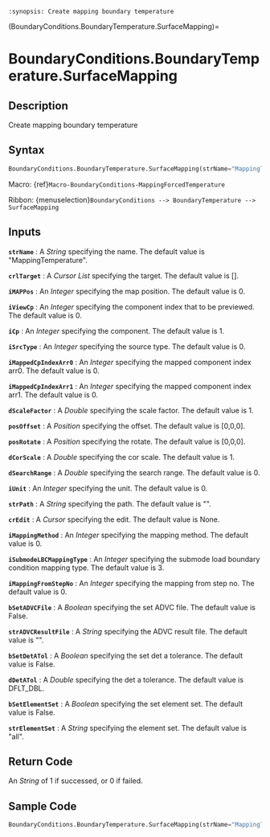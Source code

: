 ```{module} BoundaryConditions.BoundaryTemperature.SurfaceMapping()
:synopsis: Create mapping boundary temperature
```

(BoundaryConditions.BoundaryTemperature.SurfaceMapping)=

# BoundaryConditions.BoundaryTemperature.SurfaceMapping

## Description

Create mapping boundary temperature

## Syntax

```python
BoundaryConditions.BoundaryTemperature.SurfaceMapping(strName="MappingTemperature", crlTarget=[], iMAPPos=0, iViewCp=0, iCp=1, iSrcType=0, iMappedCpIndexArr0=0, iMappedCpIndexArr1=0, dScaleFactor=1, posOffset=[0,0,0], posRotate=[0,0,0], dCorScale=1, dSearchRange=0, iUnit=0, strPath="", crEdit=None, iMappingMethod=0, iSubmodeLBCMappingType=3, iMappingFromStepNo=0, bSetADVCFile=False, strADVCResultFile="", bSetDetATol=False, dDetATol=DFLT_DBL, bSetElementSet=False, strElementSet="all")
```

Macro: {ref}`Macro-BoundaryConditions-MappingForcedTemperature`

Ribbon: {menuselection}`BoundaryConditions --> BoundaryTemperature --> SurfaceMapping`

## Inputs

**`strName`**
: A _String_ specifying the name. The default value is "MappingTemperature".

**`crlTarget`**
: A _Cursor List_ specifying the target. The default value is [].

**`iMAPPos`**
: An _Integer_ specifying the map position. The default value is 0.

**`iViewCp`**
: An _Integer_ specifying the component index that to be previewed. The default value is 0.

**`iCp`**
: An _Integer_ specifying the component. The default value is 1.

**`iSrcType`**
: An _Integer_ specifying the source type. The default value is 0.

**`iMappedCpIndexArr0`**
: An _Integer_ specifying the mapped component index arr0. The default value is 0.

**`iMappedCpIndexArr1`**
: An _Integer_ specifying the mapped component index arr1. The default value is 0.

**`dScaleFactor`**
: A _Double_ specifying the scale factor. The default value is 1.

**`posOffset`**
: A _Position_ specifying the offset. The default value is [0,0,0].

**`posRotate`**
: A _Position_ specifying the rotate. The default value is [0,0,0].

**`dCorScale`**
: A _Double_ specifying the cor scale. The default value is 1.

**`dSearchRange`**
: A _Double_ specifying the search range. The default value is 0.

**`iUnit`**
: An _Integer_ specifying the unit. The default value is 0.

**`strPath`**
: A _String_ specifying the path. The default value is "".

**`crEdit`**
: A _Cursor_ specifying the edit. The default value is None.

**`iMappingMethod`**
: An _Integer_ specifying the mapping method. The default value is 0.

**`iSubmodeLBCMappingType`**
: An _Integer_ specifying the submode load boundary condition mapping type. The default value is 3.

**`iMappingFromStepNo`**
: An _Integer_ specifying the mapping from step no. The default value is 0.

**`bSetADVCFile`**
: A _Boolean_ specifying the set ADVC file. The default value is False.

**`strADVCResultFile`**
: A _String_ specifying the ADVC result file. The default value is "".

**`bSetDetATol`**
: A _Boolean_ specifying the set det a tolerance. The default value is False.

**`dDetATol`**
: A _Double_ specifying the det a tolerance. The default value is DFLT_DBL.

**`bSetElementSet`**
: A _Boolean_ specifying the set element set. The default value is False.

**`strElementSet`**
: A _String_ specifying the element set. The default value is "all".

## Return Code

An _String_ of 1 if successed, or 0 if failed.

## Sample Code

```python
BoundaryConditions.BoundaryTemperature.SurfaceMapping(strName="MappingTemperature", crlTarget=[], iMAPPos=0, iViewCp=0, iCp=1, iSrcType=0, iMappedCpIndexArr0=0, iMappedCpIndexArr1=0, dScaleFactor=1, posOffset=[0,0,0], posRotate=[0,0,0], dCorScale=1, dSearchRange=0, iUnit=0, strPath="", crEdit=None, iMappingMethod=0, iSubmodeLBCMappingType=3, iMappingFromStepNo=0, bSetADVCFile=False, strADVCResultFile="", bSetDetATol=False, dDetATol=DFLT_DBL, bSetElementSet=False, strElementSet="all")
```
